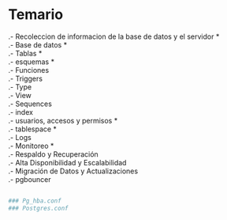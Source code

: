 
# Temario


.- Recoleccion de informacion de la base de datos y el servidor * <br>
.- Base de datos *<br>
.- Tablas *<br>
.- esquemas *<br>
.- Funciones <br>
.- Triggers <br>
.- Type<br>
.- View <br>
.- Sequences <br>
.- index <br>
.- usuarios, accesos y  permisos * <br>
.- tablespace *<br>
.- Logs<br>
.- Monitoreo * <br>
.- Respaldo y Recuperación <br>
.- Alta Disponibilidad y Escalabilidad<br>
.- Migración de Datos y Actualizaciones<br>
.- pgbouncer

```sh

### Pg_hba.conf
### Postgres.conf

```
